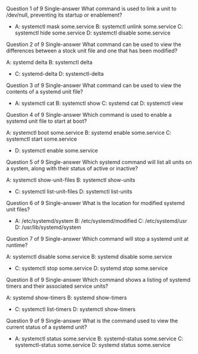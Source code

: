 Question 1 of 9
Single-answer
What command is used to link a unit to /dev/null, preventing its startup or enablement?

* A: systemctl mask some.service
B: systemctl unlink some.service
C: systemctl hide some.service
D: systemctl disable some.service


Question 2 of 9
Single-answer
What command can be used to view the differences between a stock unit file and one that has been modified?

A: systemd delta
B: systemctl delta
* C: systemd-delta
D: systemctl-delta


Question 3 of 9
Single-answer
What command can be used to view the contents of a systemd unit file?

* A: systemctl cat
B: systemctl show
C: systemd cat
D: systemctl view


Question 4 of 9
Single-answer
Which command is used to enable a systemd unit file to start at boot?

A: systemctl boot some.service
B: systemd enable some.service
C: systemctl start some.service
* D: systemctl enable some.service


Question 5 of 9
Single-answer
Which systemd command will list all units on a system, along with their status of active or inactive?

A: systemctl show-unit-files
B: systemctl show-units
* C: systemctl list-unit-files
D: systemctl list-units


Question 6 of 9
Single-answer
What is the location for modified systemd unit files?

* A: /etc/systemd/system
B: /etc/systemd/modified
C: /etc/systemd/usr
D: /usr/lib/systemd/system


Question 7 of 9
Single-answer
Which command will stop a systemd unit at runtime?

A: systemctl disable some.service
B: systemd disable some.service
* C: systemctl stop some.service
D: systemd stop some.service


Question 8 of 9
Single-answer
Which command shows a listing of systemd timers and their associated service units?

A: systemd show-timers
B: systemd show-timers
* C: systemctl list-timers
D: systemctl show-timers


Question 9 of 9
Single-answer
What is the command used to view the current status of a systemd unit?

* A: systemctl status some.service
B: systemd-status some.service
C: systemctl-status some.service
D: systemd status some.service